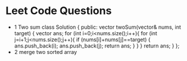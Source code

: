 # Leet Code Questions
- 1 Two sum 
class Solution {
public:
    vector<int> twoSum(vector<int>& nums, int target) {
        vector<int> ans;
        for (int i=0;i<nums.size();i++){
for (int j=i+1;j<nums.size();j++){
    if (nums[i]+nums[j]==target) {
        ans.push_back(i);
        ans.push_back(j);
        return ans;
    }
}
        }
        return ans;
    }
};
- 2 merge two sorted array 
